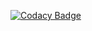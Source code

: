 [![Codacy Badge](https://api.codacy.com/project/badge/Grade/8f95aaf86a154dd1b16a6f21fa0dba49)](https://app.codacy.com/app/FaceTed/FaceTed-Search)